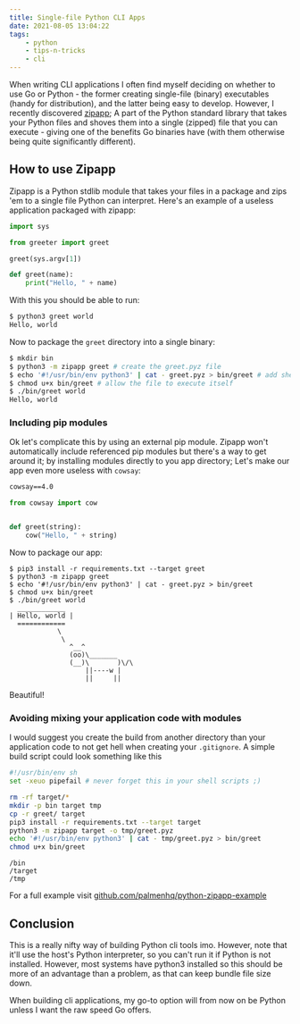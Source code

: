 ```yaml
---
title: Single-file Python CLI Apps
date: 2021-08-05 13:04:22
tags:
    - python
    - tips-n-tricks
    - cli
---
```


When writing CLI applications I often find myself deciding on whether to use Go or Python - the former creating single-file (binary) executables (handy for distribution), and the latter being easy to develop. However, I recently discovered [zipapp](https://docs.python.org/3/library/zipapp.html); A part of the Python standard library that takes your Python files and shoves them into a single (zipped) file that you can execute - giving one of the benefits Go binaries have (with them otherwise being quite significantly different).

## How to use Zipapp

Zipapp is a Python stdlib module that takes your files in a package and zips 'em to a single file Python can interpret. Here's an example of a useless application packaged with zipapp:

```py greet/__main__.py
import sys

from greeter import greet

greet(sys.argv[1])
```

```py greet/greeter.py
def greet(name):
    print("Hello, " + name)
```

With this you should be able to run:

```sh
$ python3 greet world
Hello, world
```

Now to package the `greet` directory into a single binary:

```sh
$ mkdir bin
$ python3 -m zipapp greet # create the greet.pyz file
$ echo '#!/usr/bin/env python3' | cat - greet.pyz > bin/greet # add shebang to make the file executable
$ chmod u+x bin/greet # allow the file to execute itself
$ ./bin/greet world
Hello, world
```

### Including pip modules

Ok let's complicate this by using an external pip module. Zipapp won't automatically include referenced pip modules but there's a way to get around it; by installing modules directly to you app directory; Let's make our app even more useless with `cowsay`:

```txt requirements.txt
cowsay==4.0
```

```py greet/greeter.py
from cowsay import cow


def greet(string):
    cow("Hello, " + string)
```

Now to package our app:


```
$ pip3 install -r requirements.txt --target greet
$ python3 -m zipapp greet
$ echo '#!/usr/bin/env python3' | cat - greet.pyz > bin/greet
$ chmod u+x bin/greet
$ ./bin/greet world
  ____________
| Hello, world |
  ============
            \
             \
               ^__^
               (oo)\_______
               (__)\       )\/\
                   ||----w |
                   ||     ||
```

Beautiful!

### Avoiding mixing your application code with modules

I would suggest you create the build from another directory than your application code to not get hell when creating your `.gitignore`. A simple build script could look something like this

```sh build.sh
#!/usr/bin/env sh
set -xeuo pipefail # never forget this in your shell scripts ;)

rm -rf target/*
mkdir -p bin target tmp
cp -r greet/ target
pip3 install -r requirements.txt --target target
python3 -m zipapp target -o tmp/greet.pyz
echo '#!/usr/bin/env python3' | cat - tmp/greet.pyz > bin/greet
chmod u+x bin/greet
```

```.gitignore .gitignore
/bin
/target
/tmp
```

For a full example visit [github.com/palmenhq/python-zipapp-example](https://github.com/palmenhq/python-zipapp-example)

## Conclusion

This is a really nifty way of building Python cli tools imo. However, note that it'll use the host's Python interpreter, so you can't run it if Python is not installed. However, most systems have python3 installed so this should be more of an advantage than a problem, as that can keep bundle file size down.

When building cli applications, my go-to option will from now on be Python unless I want the raw speed Go offers.
